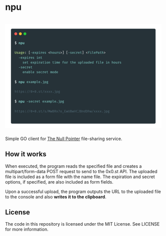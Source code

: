 # npu

# [![npu](static/screenshot.png)](https://github.com/overflowy/null-pointer-uploader)

Simple GO client for [The Null Pointer](https://0x0.st/) file-sharing service.

## How it works

When executed, the program reads the specified file and creates a multipart/form-data POST request to send to the 0x0.st API. The uploaded file is included as a form file with the name file. The expiration and secret options, if specified, are also included as form fields.

Upon a successful upload, the program outputs the URL to the uploaded file to the console and also **writes it to the clipboard**.

## License

The code in this repository is licensed under the MIT License. See LICENSE for more information.
